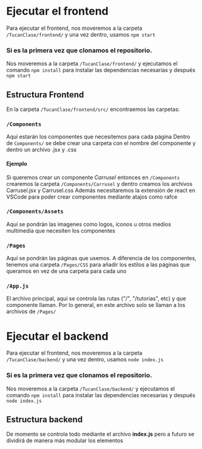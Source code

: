 # Ejecutar el frontend
Para ejecutar el frontend, nos moveremos a la carpeta `/TucanClase/frontend/` y una vez dentro, usamos `npm start`

### Si es la primera vez que clonamos el repositorio.
Nos moveremos a la carpeta `/TucanClase/frontend/` y ejecutamos el comando `npm install` para instalar las dependencias necesarias y después `npm start`

## Estructura Frontend
En la carpeta `/TucanClase/frontend/src/` encontraemos las carpetas:

### `/Components`
Aquí estarán los componentes que necesitemos para cada página
Dentro de `Components/` se debe crear una carpeta con el nombre del componente y dentro un archivo .jsx y .css

#### Ejemplo
 Si queremos crear un componente *Carrusel* entonces en `/Components` crearemos la carpeta `/Components/Carrusel` y dentro creamos los archivos Carrusel.jsx y Carrusel.css
 Además necesitaremos la extensión de react en VSCode para poder crear componentes mediante atajos como rafce

### `/Components/Assets`
Aquí se pondrán las imagenes como logos, iconos u otros medios multimedia que necesiten los componentes

### `/Pages`
Aquí se pondrán las páginas que usemos. A diferencia de los componentes, tenemos una carpeta `/Pages/CSS` para añadir los estilos a las páginas que queramos en vez de una carpeta para cada uno

### `/App.js`
El archivo principal, aquí se controla las rutas ("/", "/tutorias", etc) y que componente llaman.
Por lo general, en este archivo solo se llaman a los archivos de `/Pages/`

# Ejecutar el backend
Para ejecutar el frontend, nos moveremos a la carpeta `/TucanClase/backend/` y una vez dentro, usamos `node index.js`

### Si es la primera vez que clonamos el repositorio.
Nos moveremos a la carpeta `/TucanClase/backend/` y ejecutamos el comando `npm install` para instalar las dependencias necesarias y después `node index.js`

## Estructura backend
De momento se controla todo mediante el archivo **index.js** pero a futuro se dividirá de manera más modular los elementos
